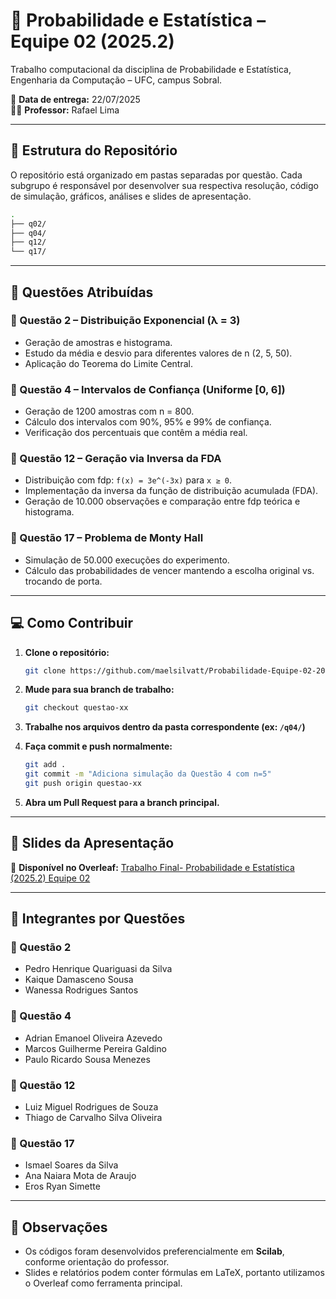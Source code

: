 # 🧮 Probabilidade e Estatística – Equipe 02 (2025.2)

Trabalho computacional da disciplina de Probabilidade e Estatística, Engenharia da Computação – UFC, campus Sobral.

📅 **Data de entrega:** 22/07/2025  
👨‍🏫 **Professor:** Rafael Lima  

---

## 📁 Estrutura do Repositório

O repositório está organizado em pastas separadas por questão. Cada subgrupo é responsável por desenvolver sua respectiva resolução, código de simulação, gráficos, análises e slides de apresentação.

```bash
.
├── q02/
├── q04/
├── q12/
└── q17/
````

---

## 🔢 Questões Atribuídas

### 📘 Questão 2 – Distribuição Exponencial (λ = 3)

* Geração de amostras e histograma.
* Estudo da média e desvio para diferentes valores de n (2, 5, 50).
* Aplicação do Teorema do Limite Central.

### 📗 Questão 4 – Intervalos de Confiança (Uniforme \[0, 6])

* Geração de 1200 amostras com n = 800.
* Cálculo dos intervalos com 90%, 95% e 99% de confiança.
* Verificação dos percentuais que contêm a média real.

### 📙 Questão 12 – Geração via Inversa da FDA

* Distribuição com fdp: `f(x) = 3e^(-3x)` para `x ≥ 0`.
* Implementação da inversa da função de distribuição acumulada (FDA).
* Geração de 10.000 observações e comparação entre fdp teórica e histograma.

### 📕 Questão 17 – Problema de Monty Hall

* Simulação de 50.000 execuções do experimento.
* Cálculo das probabilidades de vencer mantendo a escolha original vs. trocando de porta.

---

## 💻 Como Contribuir

1. **Clone o repositório:**

   ```bash
   git clone https://github.com/maelsilvatt/Probabilidade-Equipe-02-2025.2.git
   ```

2. **Mude para sua branch de trabalho:**

   ```bash
   git checkout questao-xx
   ```

3. **Trabalhe nos arquivos dentro da pasta correspondente (ex: `/q04/`)**

4. **Faça commit e push normalmente:**

   ```bash
   git add .
   git commit -m "Adiciona simulação da Questão 4 com n=5"
   git push origin questao-xx
   ```

5. **Abra um Pull Request para a branch principal.**

---

## 📝 Slides da Apresentação

📄 **Disponível no Overleaf:**
[Trabalho Final- Probabilidade e Estatística (2025.2)
 Equipe 02](https://www.overleaf.com/read/gxyhxtwvnrzh#d6cf27)

---

## 🧩 Integrantes por Questões

### 📘 Questão 2
- Pedro Henrique Quariguasi da Silva  
- Kaique Damasceno Sousa  
- Wanessa Rodrigues Santos  

### 📗 Questão 4
- Adrian Emanoel Oliveira Azevedo  
- Marcos Guilherme Pereira Galdino  
- Paulo Ricardo Sousa Menezes  

### 📙 Questão 12
- Luiz Miguel Rodrigues de Souza  
- Thiago de Carvalho Silva Oliveira  

### 📕 Questão 17
- Ismael Soares da Silva  
- Ana Naiara Mota de Araujo  
- Eros Ryan Simette  

---

## 📌 Observações

* Os códigos foram desenvolvidos preferencialmente em **Scilab**, conforme orientação do professor.
* Slides e relatórios podem conter fórmulas em LaTeX, portanto utilizamos o Overleaf como ferramenta principal.
